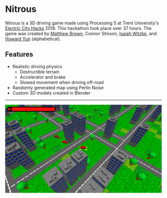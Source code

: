 # Nitrous

Nitrous is a 3D driving game made using Processing 5 at Trent University's
[Electric City Hacks](https://echacks.dev/) 2018. This hackathon took place over
37 hours. The game was created by
[Matthew Brown](https://github.com/matthew-e-brown), Connor Stinson,
[Isaiah Witzke](https://github.com/IsaiahWitzke), and
[Howard Yun](https://github.com/qhyun2) (alphabetical).

## Features

- Realistic driving physics
  - Destructible terrain
  - Accelerator and brake
  - Slowed movement when driving off-road
- Randomly generated map using Perlin Noise
- Custom 3D models created in Blender

---

![Image of the game](./screencap.png?raw=true "Nitrous, in-game")
